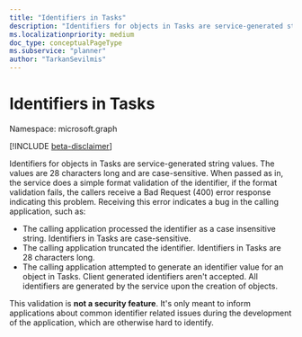 ```yaml
---
title: "Identifiers in Tasks"
description: "Identifiers for objects in Tasks are service-generated string values. The values are 28 characters long and are case-sensitive. When passed as in, the service does a simple format validation of the identifier, if the format validation fails, the callers receive a Bad Request (400) error response indicating this problem. Receiving this error indicates a bug in the calling application, such as:"
ms.localizationpriority: medium
doc_type: conceptualPageType
ms.subservice: "planner"
author: "TarkanSevilmis"
---
```


# Identifiers in Tasks

Namespace: microsoft.graph

[!INCLUDE [beta-disclaimer](../../includes/beta-disclaimer.md)]

Identifiers for objects in Tasks are service-generated string values. The values are 28 characters long and are case-sensitive. When passed as in, the service does a simple format validation of the identifier, if the format validation fails, the callers receive a Bad Request (400) error response indicating this problem. Receiving this error indicates a bug in the calling application, such as:

- The calling application processed the identifier as a case insensitive string. Identifiers in Tasks are case-sensitive.
- The calling application truncated the identifier. Identifiers in Tasks are 28 characters long.
- The calling application attempted to generate an identifier value for an object in Tasks. Client generated identifiers aren't accepted. All identifiers are generated by the service upon the creation of objects.

This validation is **not a security feature**. It's only meant to inform applications about common identifier related issues during the development of the application, which are otherwise hard to identify.


